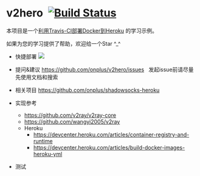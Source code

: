 # v2hero  [![Build Status](https://travis-ci.org/onplus/v2hero.svg?branch=core-3.1)](https://travis-ci.org/onplus/v2hero)
本项目是一个[利用Travis-CI部署Docker到Heroku](https://github.com/onplus/v2hero/tree/core-3.8) 的学习示例。

如果为您的学习提供了帮助，欢迎给一个Star ^_^

* 快捷部署
   [![](https://www.herokucdn.com/deploy/button.png)](https://heroku.com/deploy?template=https://github.com/onplus/v2hero/tree/core-latest)
 
* 提问&建议
   https://github.com/onplus/v2hero/issues
   发起issue前请尽量先使用文档和搜索

* 相关项目
   https://github.com/onplus/shadowsocks-heroku

* 实现参考 
   - https://github.com/v2ray/v2ray-core
   - https://github.com/wangyi2005/v2ray
   - Heroku 
      - https://devcenter.heroku.com/articles/container-registry-and-runtime
      - https://devcenter.heroku.com/articles/build-docker-images-heroku-yml

* 测试
